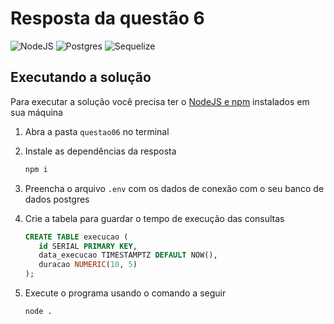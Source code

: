 # Resposta da questão 6

![NodeJS](https://img.shields.io/badge/node.js-6DA55F?style=for-the-badge&logo=node.js&logoColor=white)
![Postgres](https://img.shields.io/badge/postgres-%23316192.svg?style=for-the-badge&logo=postgresql&logoColor=white)
![Sequelize](https://img.shields.io/badge/Sequelize-52B0E7?style=for-the-badge&logo=Sequelize&logoColor=white)

## Executando a solução

Para executar a solução você precisa ter o [NodeJS e npm](https://nodejs.org/en)
instalados em sua máquina

1. Abra a pasta `questao06` no terminal

2. Instale as dependências da resposta

   ```bash
   npm i
   ```

3. Preencha o arquivo `.env` com os dados de conexão com o seu banco de dados
   postgres

4. Crie a tabela para guardar o tempo de execução das consultas

   ```sql
   CREATE TABLE execucao (
      id SERIAL PRIMARY KEY,
      data_execucao TIMESTAMPTZ DEFAULT NOW(),
      duracao NUMERIC(10, 5)
   );

   ```

5. Execute o programa usando o comando a seguir

   ```bash
   node .
   ```
